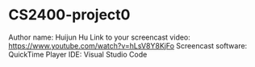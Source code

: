 # CS2400-project0
Author name: Huijun Hu
Link to your screencast video: https://www.youtube.com/watch?v=hLsV8Y8KjFo
Screencast software: QuickTime Player
IDE: Visual Studio Code
